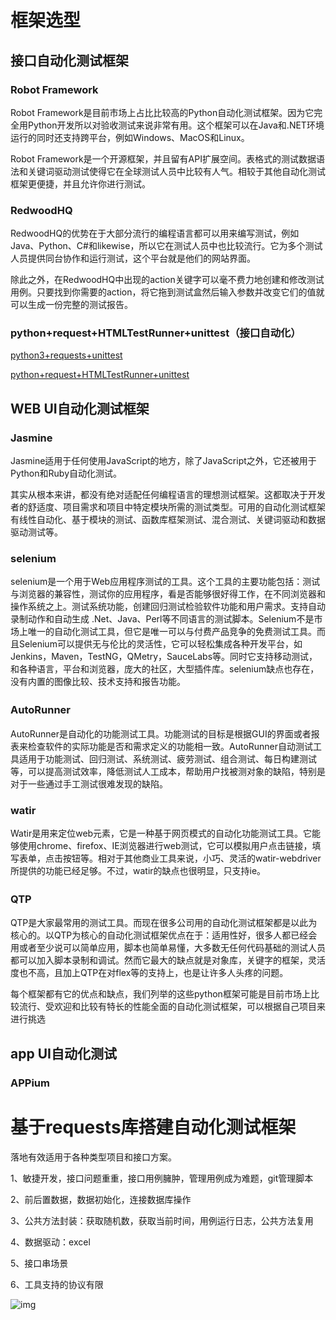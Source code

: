 # 框架选型

## 接口自动化测试框架

### Robot Framework

Robot Framework是目前市场上占比比较高的Python自动化测试框架。因为它完全用Python开发所以对验收测试来说非常有用。这个框架可以在Java和.NET环境运行的同时还支持跨平台，例如Windows、MacOS和Linux。

Robot Framework是一个开源框架，并且留有API扩展空间。表格式的测试数据语法和关键词驱动测试使得它在全球测试人员中比较有人气。相较于其他自动化测试框架更便捷，并且允许你进行测试。

### RedwoodHQ

RedwoodHQ的优势在于大部分流行的编程语言都可以用来编写测试，例如Java、Python、C#和likewise，所以它在测试人员中也比较流行。它为多个测试人员提供同台协作和运行测试，这个平台就是他们的网站界面。

除此之外，在RedwoodHQ中出现的action关键字可以毫不费力地创建和修改测试用例。只要找到你需要的action，将它拖到测试盒然后输入参数并改变它们的值就可以生成一份完整的测试报告。



### python+request+HTMLTestRunner+unittest（接口自动化）

[python3+requests+unittest](https://www.cnblogs.com/shapeL/p/9179484.html)

[python+request+HTMLTestRunner+unittest](https://www.cnblogs.com/python-kp/p/9329160.html)

## WEB UI自动化测试框架

### Jasmine

Jasmine适用于任何使用JavaScript的地方，除了JavaScript之外，它还被用于Python和Ruby自动化测试。

其实从根本来讲，都没有绝对适配任何编程语言的理想测试框架。这都取决于开发者的舒适度、项目需求和项目中特定模块所需的测试类型。可用的自动化测试框架有线性自动化、基于模块的测试、函数库框架测试、混合测试、关键词驱动和数据驱动测试等。

### selenium

selenium是一个用于Web应用程序测试的工具。这个工具的主要功能包括：测试与浏览器的兼容性，测试你的应用程序，看是否能够很好得工作，在不同浏览器和操作系统之上。测试系统功能，创建回归测试检验软件功能和用户需求。支持自动录制动作和自动生成 .Net、Java、Perl等不同语言的测试脚本。Selenium不是市场上唯一的自动化测试工具，但它是唯一可以与付费产品竞争的免费测试工具。而且Selenium可以提供无与伦比的灵活性，它可以轻松集成各种开发平台，如Jenkins，Maven，TestNG，QMetry，SauceLabs等。同时它支持移动测试，和各种语言，平台和浏览器，庞大的社区，大型插件库。selenium缺点也存在，没有内置的图像比较、技术支持和报告功能。

### AutoRunner　

AutoRunner是自动化的功能测试工具。功能测试的目标是根据GUI的界面或者报表来检查软件的实际功能是否和需求定义的功能相一致。AutoRunner自动测试工具适用于功能测试、回归测试、系统测试、疲劳测试、组合测试、每日构建测试等，可以提高测试效率，降低测试人工成本，帮助用户找被测对象的缺陷，特别是对于一些通过手工测试很难发现的缺陷。

### watir

Watir是用来定位web元素，它是一种基于网页模式的自动化功能测试工具。它能够使用chrome、firefox、IE浏览器进行web测试，它可以模拟用户点击链接，填写表单，点击按钮等。相对于其他商业工具来说，小巧、灵活的watir-webdriver所提供的功能已经足够。不过，watir的缺点也很明显，只支持ie。

### QTP　　

QTP是大家最常用的测试工具。而现在很多公司用的自动化测试框架都是以此为核心的。以QTP为核心的自动化测试框架优点在于：适用性好，很多人都已经会用或者至少说可以简单应用，脚本也简单易懂，大多数无任何代码基础的测试人员都可以加入脚本录制和调试。然而它最大的缺点就是对象库，关键字的框架，灵活度也不高，且加上QTP在对flex等的支持上，也是让许多人头疼的问题。

每个框架都有它的优点和缺点，我们列举的这些python框架可能是目前市场上比较流行、受欢迎和比较有特长的性能全面的自动化测试框架，可以根据自己项目来进行挑选

## app UI自动化测试

### APPium





# 基于requests库搭建自动化测试框架

落地有效适用于各种类型项目和接口方案。

1、敏捷开发，接口问题重重，接口用例臃肿，管理用例成为难题，git管理脚本

2、前后置数据，数据初始化，连接数据库操作

3、公共方法封装：获取随机数，获取当前时间，用例运行日志，公共方法复用

4、数据驱动：excel

5、接口串场景

6、工具支持的协议有限







![img](https://img-blog.csdnimg.cn/20181129234057292.jpg?x-oss-process=image/watermark,type_ZmFuZ3poZW5naGVpdGk,shadow_10,text_aHR0cHM6Ly9ibG9nLmNzZG4ubmV0L3poMjY2MjI=,size_16,color_FFFFFF,t_70) 